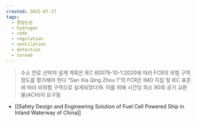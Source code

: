 ```yaml
---
created: 2025-07-17
tags:
  - 졸업논문
  - hydrogen
  - code
  - regulation
  - ventilation
  - detection
  - toread
---
```

> 수소 연료 선박의 설계 계획은 IEC 60079-10-1:2020에 따라 FCR의 위험 구역 정도를 평가해야 한다
> “San Xia Qing Zhou 1”의 FCR은 IMO 지침 및 IEC 표준에 따라 비위험 구역으로 설계되었다19. 이를 위해 시간당 최소 90회 공기 교환율(ACH)이 요구됨
- [[Safety Design and Engineering Solution of Fuel Cell Powered Ship in Inland Waterway of China]]